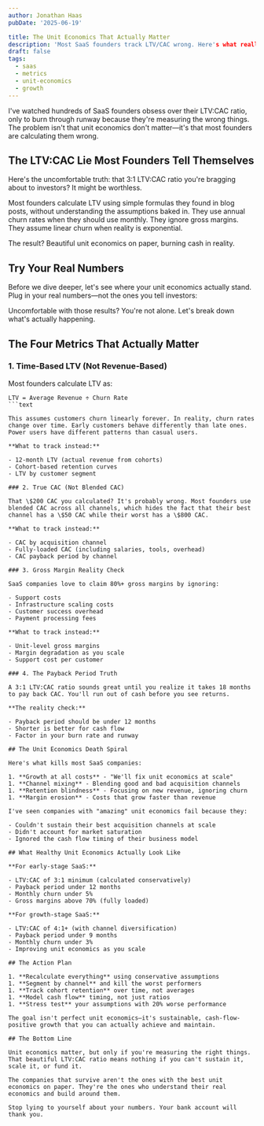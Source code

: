 ```yaml
---
author: Jonathan Haas
pubDate: '2025-06-19'

title: The Unit Economics That Actually Matter
description: 'Most SaaS founders track LTV/CAC wrong. Here's what really drives sustainable growth and the metrics that matter.'featured: false
draft: false
tags:
  - saas
  - metrics
  - unit-economics
  - growth
---
```


I've watched hundreds of SaaS founders obsess over their LTV:CAC ratio, only to burn through runway because they're measuring the wrong things. The problem isn't that unit economics don't matter—it's that most founders are calculating them wrong.

## The LTV:CAC Lie Most Founders Tell Themselves

Here's the uncomfortable truth: that 3:1 LTV:CAC ratio you're bragging about to investors? It might be worthless.

Most founders calculate LTV using simple formulas they found in blog posts, without understanding the assumptions baked in. They use annual churn rates when they should use monthly. They ignore gross margins. They assume linear churn when reality is exponential.

The result? Beautiful unit economics on paper, burning cash in reality.

## Try Your Real Numbers

Before we dive deeper, let's see where your unit economics actually stand. Plug in your real numbers—not the ones you tell investors:

<saas-metrics-dashboard />

Uncomfortable with those results? You're not alone. Let's break down what's actually happening.

## The Four Metrics That Actually Matter

### 1. Time-Based LTV (Not Revenue-Based)

Most founders calculate LTV as:

````text
LTV = Average Revenue ÷ Churn Rate
```text

This assumes customers churn linearly forever. In reality, churn rates change over time. Early customers behave differently than late ones. Power users have different patterns than casual users.

**What to track instead:**

- 12-month LTV (actual revenue from cohorts)
- Cohort-based retention curves
- LTV by customer segment

### 2. True CAC (Not Blended CAC)

That \$200 CAC you calculated? It's probably wrong. Most founders use blended CAC across all channels, which hides the fact that their best channel has a \$50 CAC while their worst has a \$800 CAC.

**What to track instead:**

- CAC by acquisition channel
- Fully-loaded CAC (including salaries, tools, overhead)
- CAC payback period by channel

### 3. Gross Margin Reality Check

SaaS companies love to claim 80%+ gross margins by ignoring:

- Support costs
- Infrastructure scaling costs
- Customer success overhead
- Payment processing fees

**What to track instead:**

- Unit-level gross margins
- Margin degradation as you scale
- Support cost per customer

### 4. The Payback Period Truth

A 3:1 LTV:CAC ratio sounds great until you realize it takes 18 months to pay back CAC. You'll run out of cash before you see returns.

**The reality check:**

- Payback period should be under 12 months
- Shorter is better for cash flow
- Factor in your burn rate and runway

## The Unit Economics Death Spiral

Here's what kills most SaaS companies:

1. **Growth at all costs** - "We'll fix unit economics at scale"
1. **Channel mixing** - Blending good and bad acquisition channels
1. **Retention blindness** - Focusing on new revenue, ignoring churn
1. **Margin erosion** - Costs that grow faster than revenue

I've seen companies with "amazing" unit economics fail because they:

- Couldn't sustain their best acquisition channels at scale
- Didn't account for market saturation
- Ignored the cash flow timing of their business model

## What Healthy Unit Economics Actually Look Like

**For early-stage SaaS:**

- LTV:CAC of 3:1 minimum (calculated conservatively)
- Payback period under 12 months
- Monthly churn under 5%
- Gross margins above 70% (fully loaded)

**For growth-stage SaaS:**

- LTV:CAC of 4:1+ (with channel diversification)
- Payback period under 9 months
- Monthly churn under 3%
- Improving unit economics as you scale

## The Action Plan

1. **Recalculate everything** using conservative assumptions
1. **Segment by channel** and kill the worst performers
1. **Track cohort retention** over time, not averages
1. **Model cash flow** timing, not just ratios
1. **Stress test** your assumptions with 20% worse performance

The goal isn't perfect unit economics—it's sustainable, cash-flow-positive growth that you can actually achieve and maintain.

## The Bottom Line

Unit economics matter, but only if you're measuring the right things. That beautiful LTV:CAC ratio means nothing if you can't sustain it, scale it, or fund it.

The companies that survive aren't the ones with the best unit economics on paper. They're the ones who understand their real economics and build around them.

Stop lying to yourself about your numbers. Your bank account will thank you.
````
